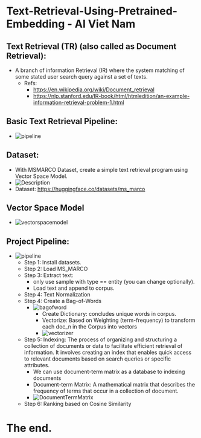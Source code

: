 # Text-Retrieval-Using-Pretrained-Embedding - AI Viet Nam
## Text Retrieval (TR) (also called as Document Retrieval):
- A branch of information Retrieval (IR) where the system matching of some stated user search query against a set of texts.
  + Refs:
    * https://en.wikipedia.org/wiki/Document_retrieval
    * https://nlp.stanford.edu/IR-book/html/htmledition/an-example-information-retrieval-problem-1.html
## Basic Text Retrieval Pipeline:
- ![pipeline](https://drive.google.com/uc?export=view&id=1B45bwK4r_ddJztCf5l1yY7d1jnPxs3-R)
## Dataset:
- With MSMARCO Dataset, create a simple text retrieval program using Vector Space Model.
- ![Description](https://drive.google.com/uc?export=view&id=1Huoo3rq4-9QQTJB2aGJmDTC5P1HAnkwO)
- Dataset: https://huggingface.co/datasets/ms_marco
## Vector Space Model
- ![vectorspacemodel](https://drive.google.com/uc?export=view&id=1YOHgf2O7ipbuO2m29dJSoi7Qx27WrBsm)
## Project Pipeline:
- ![pipeline](https://drive.google.com/uc?export=view&id=16xT9AleEJC-Q0V8LKieE0Ix2Gi1sIbGQ)
  + Step 1: Install datasets.
  + Step 2: Load MS_MARCO
  + Step 3: Extract text:
    * only use sample with type == entity (you can change optionally).
    * Load text and append to corpus.
  + Step 4: Text Normalization
  + Step 4: Create a Bag-of-Words
    * ![bagofword](https://drive.google.com/uc?export=view&id=1TtkXaA3VeAJvDbaCmzw9Xr_IQ1xHQh0z)
      * Create Dictionary: concludes unique words in corpus.
      * Vectorize: Based on Weighting (term-frequency) to transform each doc_n in the Corpus into vectors
      * ![vectorizer](https://drive.google.com/uc?export=view&id=1FCqT0pSc2oebXPHyUIIn96c7l54IGHwv)
  + Step 5: Indexing: The process of organizing and structuring a collection of documents or data to facilitate efficient retrieval of information. It involves creating an index that enables quick access to relevant documents based on search queries or specific attributes.
    * We can use document-term matrix as a database to indexing documents
    * Document-term Matrix: A mathematical matrix that describes the frequency of terms that occur in a collection of document.
    * ![DocumentTermMatrix](1rTOcgVaSqxuIaOvTjAnUvsWg1YDKqKhR)
  + Step 6: Ranking based on Cosine Similarity
# The end.
